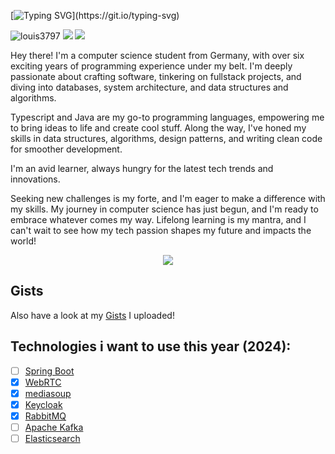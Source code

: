 [![Typing SVG](https://readme-typing-svg.herokuapp.com?size=30&color=FFFFFF&lines=Hey+im+Louis-Kaan+Ay!)](https://git.io/typing-svg)

<p align="left"> 
 <img src="https://img.shields.io/github/followers/Louis3797?color=2396ED&label=Followers" alt="louis3797" />  
 <img src="https://img.shields.io/github/stars/Louis3797?style=flat&color=2396ED" /> 
 <img src="https://komarev.com/ghpvc/?username=Louis3797" />
</p>


Hey there! I'm a computer science student from Germany, with over six exciting years of programming experience under my belt. I'm deeply passionate about crafting software, tinkering on fullstack projects, and diving into databases, system architecture, and data structures and algorithms.

Typescript and Java are my go-to programming languages, empowering me to bring ideas to life and create cool stuff. Along the way, I've honed my skills in data structures, algorithms, design patterns, and writing clean code for smoother development.

I'm an avid learner, always hungry for the latest tech trends and innovations.

Seeking new challenges is my forte, and I'm eager to make a difference with my skills. My journey in computer science has just begun, and I'm ready to embrace whatever comes my way. Lifelong learning is my mantra, and I can't wait to see how my tech passion shapes my future and impacts the world!

<p align="center">
  <a href="https://skillicons.dev">
    <img src="https://skillicons.dev/icons?i=c,cpp,ts,js,go,java,react,nextjs,nodejs,express,mysql,postgres,docker,rabbitmq,py,opencv,redis,tailwind,md,figma,githubactions,azure&perline=13" />
  </a>
</p>

## Gists

Also have a look at my [Gists](https://gist.github.com/Louis3797) I uploaded!
 
## Technologies i want to use this year (2024):

* [ ] [Spring Boot](https://spring.io/)
* [x] [WebRTC](https://webrtc.org/?hl=de)
* [x] [mediasoup](https://mediasoup.org/)
* [x] [Keycloak](https://www.keycloak.org/)
* [x] [RabbitMQ](https://www.rabbitmq.com/)
* [ ] [Apache Kafka](https://kafka.apache.org/)
* [ ] [Elasticsearch](https://www.elastic.co/de/elasticsearch)
